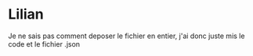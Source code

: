 # Lilian
Je ne sais pas comment deposer le fichier en entier, j'ai donc juste mis le code et le fichier .json
